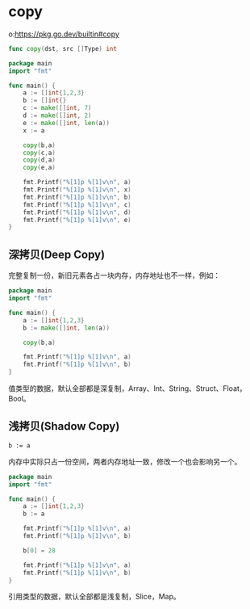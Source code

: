# copy

o:https://pkg.go.dev/builtin#copy

```go
func copy(dst, src []Type) int
```


```go
package main
import "fmt"

func main() {
    a := []int{1,2,3}
    b := []int{}
    c := make([]int, 7)
    d := make([]int, 2)
    e := make([]int, len(a))
    x := a

    copy(b,a)
    copy(c,a)
    copy(d,a)
    copy(e,a)

    fmt.Printf("%[1]p %[1]v\n", a)
    fmt.Printf("%[1]p %[1]v\n", x)
    fmt.Printf("%[1]p %[1]v\n", b)
    fmt.Printf("%[1]p %[1]v\n", c)
    fmt.Printf("%[1]p %[1]v\n", d)
    fmt.Printf("%[1]p %[1]v\n", e)
}
```

## 深拷贝(Deep Copy)

完整复制一份，新旧元素各占一块内存，内存地址也不一样，例如：

```go
package main
import "fmt"

func main() {
    a := []int{1,2,3}
    b := make([]int, len(a))

    copy(b,a)

    fmt.Printf("%[1]p %[1]v\n", a)
    fmt.Printf("%[1]p %[1]v\n", b)
}
```

值类型的数据，默认全部都是深复制，Array、Int、String、Struct、Float，Bool。

## 浅拷贝(Shadow Copy)

```
b := a
```

内存中实际只占一份空间，两者内存地址一致，修改一个也会影响另一个。

```go
package main
import "fmt"

func main() {
    a := []int{1,2,3}
    b := a

    fmt.Printf("%[1]p %[1]v\n", a)
    fmt.Printf("%[1]p %[1]v\n", b)

    b[0] = 28

    fmt.Printf("%[1]p %[1]v\n", a)
    fmt.Printf("%[1]p %[1]v\n", b)
}
```

引用类型的数据，默认全部都是浅复制，Slice，Map。